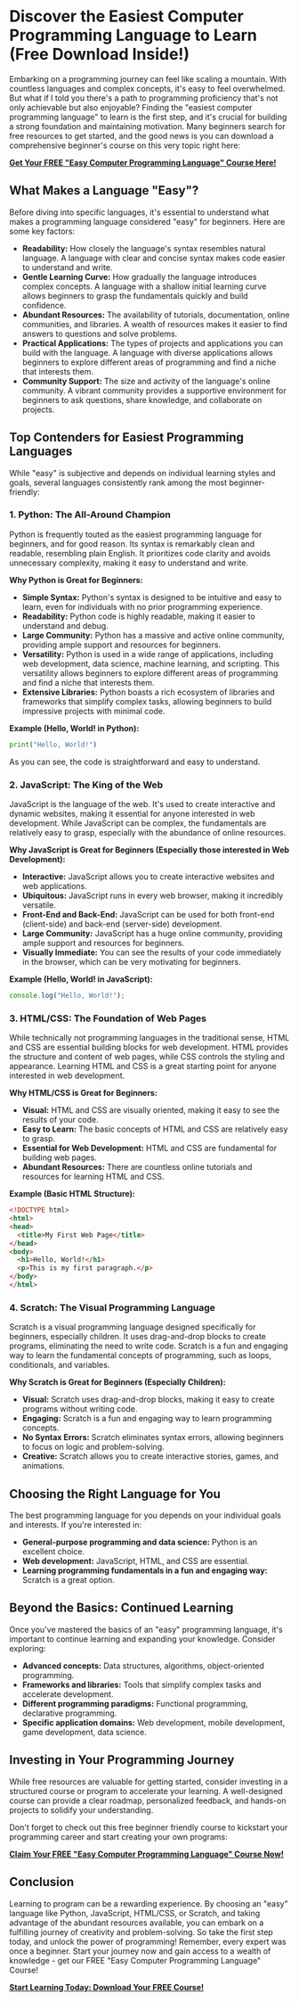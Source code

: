 # Discover the Easiest Computer Programming Language to Learn (Free Download Inside!)

Embarking on a programming journey can feel like scaling a mountain. With countless languages and complex concepts, it's easy to feel overwhelmed. But what if I told you there's a path to programming proficiency that's not only achievable but also enjoyable? Finding the "easiest computer programming language" to learn is the first step, and it's crucial for building a strong foundation and maintaining motivation. Many beginners search for free resources to get started, and the good news is you can download a comprehensive beginner's course on this very topic right here:

[**Get Your FREE "Easy Computer Programming Language" Course Here!**](https://udemywork.com/easy-computer-programming-language)

## What Makes a Language "Easy"?

Before diving into specific languages, it's essential to understand what makes a programming language considered "easy" for beginners. Here are some key factors:

*   **Readability:** How closely the language's syntax resembles natural language. A language with clear and concise syntax makes code easier to understand and write.
*   **Gentle Learning Curve:** How gradually the language introduces complex concepts. A language with a shallow initial learning curve allows beginners to grasp the fundamentals quickly and build confidence.
*   **Abundant Resources:** The availability of tutorials, documentation, online communities, and libraries. A wealth of resources makes it easier to find answers to questions and solve problems.
*   **Practical Applications:** The types of projects and applications you can build with the language. A language with diverse applications allows beginners to explore different areas of programming and find a niche that interests them.
*   **Community Support:** The size and activity of the language's online community. A vibrant community provides a supportive environment for beginners to ask questions, share knowledge, and collaborate on projects.

## Top Contenders for Easiest Programming Languages

While "easy" is subjective and depends on individual learning styles and goals, several languages consistently rank among the most beginner-friendly:

### 1. Python: The All-Around Champion

Python is frequently touted as the easiest programming language for beginners, and for good reason. Its syntax is remarkably clean and readable, resembling plain English. It prioritizes code clarity and avoids unnecessary complexity, making it easy to understand and write.

**Why Python is Great for Beginners:**

*   **Simple Syntax:** Python's syntax is designed to be intuitive and easy to learn, even for individuals with no prior programming experience.
*   **Readability:** Python code is highly readable, making it easier to understand and debug.
*   **Large Community:** Python has a massive and active online community, providing ample support and resources for beginners.
*   **Versatility:** Python is used in a wide range of applications, including web development, data science, machine learning, and scripting. This versatility allows beginners to explore different areas of programming and find a niche that interests them.
*   **Extensive Libraries:** Python boasts a rich ecosystem of libraries and frameworks that simplify complex tasks, allowing beginners to build impressive projects with minimal code.

**Example (Hello, World! in Python):**

```python
print("Hello, World!")
```

As you can see, the code is straightforward and easy to understand.

### 2. JavaScript: The King of the Web

JavaScript is the language of the web. It's used to create interactive and dynamic websites, making it essential for anyone interested in web development. While JavaScript can be complex, the fundamentals are relatively easy to grasp, especially with the abundance of online resources.

**Why JavaScript is Great for Beginners (Especially those interested in Web Development):**

*   **Interactive:** JavaScript allows you to create interactive websites and web applications.
*   **Ubiquitous:** JavaScript runs in every web browser, making it incredibly versatile.
*   **Front-End and Back-End:** JavaScript can be used for both front-end (client-side) and back-end (server-side) development.
*   **Large Community:** JavaScript has a huge online community, providing ample support and resources for beginners.
*   **Visually Immediate:** You can see the results of your code immediately in the browser, which can be very motivating for beginners.

**Example (Hello, World! in JavaScript):**

```javascript
console.log("Hello, World!");
```

### 3. HTML/CSS: The Foundation of Web Pages

While technically not programming languages in the traditional sense, HTML and CSS are essential building blocks for web development. HTML provides the structure and content of web pages, while CSS controls the styling and appearance. Learning HTML and CSS is a great starting point for anyone interested in web development.

**Why HTML/CSS is Great for Beginners:**

*   **Visual:** HTML and CSS are visually oriented, making it easy to see the results of your code.
*   **Easy to Learn:** The basic concepts of HTML and CSS are relatively easy to grasp.
*   **Essential for Web Development:** HTML and CSS are fundamental for building web pages.
*   **Abundant Resources:** There are countless online tutorials and resources for learning HTML and CSS.

**Example (Basic HTML Structure):**

```html
<!DOCTYPE html>
<html>
<head>
  <title>My First Web Page</title>
</head>
<body>
  <h1>Hello, World!</h1>
  <p>This is my first paragraph.</p>
</body>
</html>
```

### 4. Scratch: The Visual Programming Language

Scratch is a visual programming language designed specifically for beginners, especially children. It uses drag-and-drop blocks to create programs, eliminating the need to write code. Scratch is a fun and engaging way to learn the fundamental concepts of programming, such as loops, conditionals, and variables.

**Why Scratch is Great for Beginners (Especially Children):**

*   **Visual:** Scratch uses drag-and-drop blocks, making it easy to create programs without writing code.
*   **Engaging:** Scratch is a fun and engaging way to learn programming concepts.
*   **No Syntax Errors:** Scratch eliminates syntax errors, allowing beginners to focus on logic and problem-solving.
*   **Creative:** Scratch allows you to create interactive stories, games, and animations.

## Choosing the Right Language for You

The best programming language for you depends on your individual goals and interests. If you're interested in:

*   **General-purpose programming and data science:** Python is an excellent choice.
*   **Web development:** JavaScript, HTML, and CSS are essential.
*   **Learning programming fundamentals in a fun and engaging way:** Scratch is a great option.

## Beyond the Basics: Continued Learning

Once you've mastered the basics of an "easy" programming language, it's important to continue learning and expanding your knowledge. Consider exploring:

*   **Advanced concepts:** Data structures, algorithms, object-oriented programming.
*   **Frameworks and libraries:** Tools that simplify complex tasks and accelerate development.
*   **Different programming paradigms:** Functional programming, declarative programming.
*   **Specific application domains:** Web development, mobile development, game development, data science.

## Investing in Your Programming Journey

While free resources are valuable for getting started, consider investing in a structured course or program to accelerate your learning. A well-designed course can provide a clear roadmap, personalized feedback, and hands-on projects to solidify your understanding.

Don't forget to check out this free beginner friendly course to kickstart your programming career and start creating your own programs:

[**Claim Your FREE "Easy Computer Programming Language" Course Now!**](https://udemywork.com/easy-computer-programming-language)

## Conclusion

Learning to program can be a rewarding experience. By choosing an "easy" language like Python, JavaScript, HTML/CSS, or Scratch, and taking advantage of the abundant resources available, you can embark on a fulfilling journey of creativity and problem-solving. So take the first step today, and unlock the power of programming! Remember, every expert was once a beginner. Start your journey now and gain access to a wealth of knowledge - get our FREE "Easy Computer Programming Language" Course!

[**Start Learning Today: Download Your FREE Course!**](https://udemywork.com/easy-computer-programming-language)
